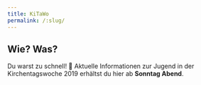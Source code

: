 ```yaml
---
title: KiTaWo
permalink: /:slug/
---
```


## Wie? Was?
Du warst zu schnell! 🙈 Aktuelle Informationen zur Jugend in der Kirchentagswoche 2019 erhältst du hier ab **Sonntag Abend**.
